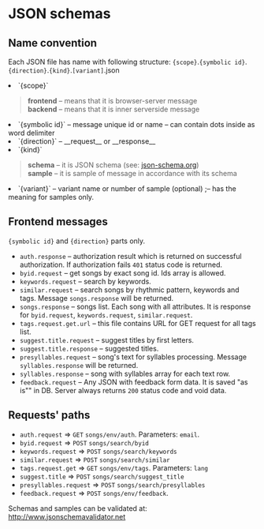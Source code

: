 # JSON schemas
## Name convention
Each JSON file has name with following structure:
    `{scope}`.`{symbolic id}`.`{direction}`.`{kind}`.`[variant]`.json
<li>`{scope}`
  
  > __frontend__ &ndash; means that it is browser-server message  
  > __backend__ &ndash; means that it is inner serverside message
  
<li>`{symbolic id}` &ndash; message unique id or name&nbsp;&ndash; can contain dots inside as word delimiter
<li>`{direction}` &ndash; __request__ or __response__
<li>`{kind}`
  
  > __schema__ &ndash; it is JSON schema (see: [json-schema.org](http://json-schema.org))  
  > __sample__ &ndash; it is sample of message in accordance with its schema
  
<li>`{variant}` &ndash; variant name or number of sample (optional) ;&ndash; has the meaning for samples only.

## Frontend messages
`{symbolic id}` and `{direction}` parts only.
- `auth.response`  &ndash; authorization result which is returned on successful authorization. If authorization fails `401` status code is returned.
- `byid.request` &ndash; get songs by exact song id. Ids array is allowed.
- `keywords.request` &ndash; search by keywords.
- `similar.request` &ndash; search songs by rhythmic pattern, keywords and tags. Message `songs.response` will be returned.
- `songs.response` &ndash; songs list. Each song with all attributes.
It is response for `byid.request`, `keywords.request`, `similar.request`.
- `tags.request.get.url` &ndash; this file contains URL for GET request for all tags list.
- `suggest.title.request` &ndash; suggest titles by first letters.
- `suggest.title.response` &ndash; suggested titles.
- `presyllables.request` &ndash; song's text for syllables processing. Message `syllables.response` will be returned.
- `syllables.response` &ndash; song with syllables array for each text row.
- `feedback.request` &ndash; Any JSON with feedback form data. It is saved "as is"" in DB. Server always returns `200` status code and void data.

## Requests' paths
- `auth.request` &rArr; `GET` `songs/env/auth`. Parameters: `email`.
- `byid.request` &rArr; `POST` `songs/search/byid`
- `keywords.request` &rArr; `POST` `songs/search/keywords`
- `similar.request` &rArr; `POST` `songs/search/similar`
- `tags.request.get` &rArr; `GET` `songs/env/tags`. Parameters: `lang`
- `suggest.title` &rArr; `POST` `songs/search/suggest_title`
- `presyllables.request` &rArr; `POST` `songs/search/presyllables`
- `feedback.request` &rArr; `POST` `songs/env/feedback`.

Schemas and samples can be validated at: http://www.jsonschemavalidator.net
